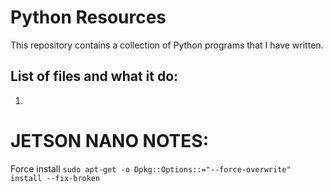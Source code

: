 # Python Resources

This repository contains a collection of Python programs that I have written. 

## List of files and what it do:

1.

# JETSON NANO NOTES:
Force install 
``sudo apt-get -o Dpkg::Options::="--force-overwrite" install --fix-broken``
